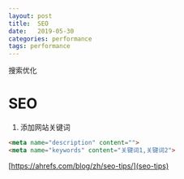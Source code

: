 ```yaml
---
layout: post
title:  SEO
date:   2019-05-30
categories: performance
tags: performance
---
```


搜索优化
<!--more-->

# SEO

1. 添加网站关键词

```html
<meta name="description" content="">
<meta name="keywords" content="关键词1,关键词2">
```
[https://ahrefs.com/blog/zh/seo-tips/](seo-tips)